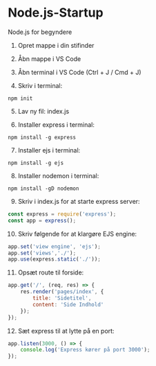 # Node.js-Startup
Node.js for begyndere

1. Opret mappe i din stifinder

2. Åbn mappe i VS Code

3. Åbn terminal i VS Code (Ctrl + J / Cmd + J)

4. Skriv i terminal: 
```
npm init
```

5. Lav ny fil: index.js

6. Installer express i terminal:
```
npm install -g express
```
7. Installer ejs i terminal:
```
npm install -g ejs
```
8. Installer nodemon i terminal:
```
npm install -gD nodemon
```
9. Skriv i index.js for at starte express server:
```javascript
const express = require('express');
const app = express();
```
10. Skriv følgende for at klargøre EJS engine:
```javascript
app.set('view engine', 'ejs');
app.set('views','./');
app.use(express.static('./'));
```
11. Opsæt route til forside:
```javascript
app.get('/', (req, res) => {
    res.render('pages/index', {
        title: 'Sidetitel',
        content: 'Side Indhold'
    });
});
```
12. Sæt express til at lytte på en port:
```javascript
app.listen(3000, () => {
    console.log('Express kører på port 3000');
});
```


